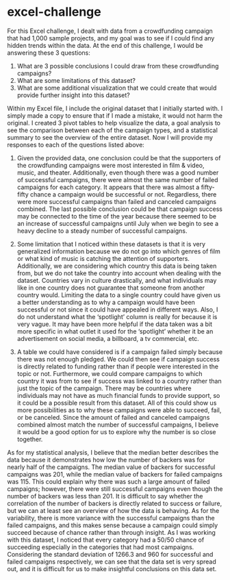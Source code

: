 # excel-challenge
For this Excel challenge, I dealt with data from a crowdfunding campaign that had 1,000 sample projects, and my goal was to see if I could find any hidden trends within the data. At the end of this challenge, I would be answering these 3 questions:

1. What are 3 possible conclusions I could draw from these crowdfunding campaigns?
2. What are some limitations of this dataset?
3. What are some additional visualization that we could create that would provide further insight into this dataset?

 
Within my Excel file, I include the original dataset that I initially started with. I simply made a copy to ensure that if I made a mistake, it would not harm the original. I created 3 pivot tables to help visualize the data, a goal analysis to see the comparison between each of the campaign types, and a statistical summary to see the overview of the entire dataset. Now I will provide my responses to each of the questions listed above:

  1. Given the provided data, one conclusion could be that the supporters of the crowdfunding campaigns were most interested in film & video, music, and theater. Additionally, even though there was a good number of successful campaigns, there were almost the same number of failed campaigns for each category. It appears that there was almost a fifty-fifty chance a campaign would be successful or not. Regardless, there were more successful campaigns than failed and canceled campaigns combined. The last possible conclusion could be that campaign success may be connected to the time of the year because there seemed to be an increase of successful campaigns until July when we begin to see a heavy decline to a steady number of successful campaigns.

  2. Some limitation that I noticed within these datasets is that it is very generalized information because we do not go into which genres of film or what kind of music is catching the attention of supporters. Additionally, we are considering which country this data is being taken from, but we do not take the country into account when dealing with the dataset. Countries vary in culture drastically, and what individuals may like in one country does not guarantee that someone from another country would. Limiting the data to a single country could have given us a better understanding as to why a campaign would have been successful or not since it could have appealed in different ways. Also, I do not understand what the ‘spotlight’ column is really for because it is very vague. It may have been more helpful if the data taken was a bit more specific in what outlet it used for the ‘spotlight’ whether it be an advertisement on social media, a billboard, a tv commercial, etc.

  3. A table we could have considered is if a campaign failed simply because there was not enough pledged. We could then see if campaign success is directly related to funding rather than if people were interested in the topic or not. Furthermore, we could compare campaigns to which country it was from to see if success was linked to a country rather than just the topic of the campaign. There may be countries where individuals may not have as much financial funds to provide support, so it could be a possible result from this dataset. All of this could show us more possibilities as to why these campaigns were able to succeed, fail, or be canceled. Since the amount of failed and canceled campaigns combined almost match the number of successful campaigns, I believe it would be a good option for us to explore why the number is so close together.


As for my statistical analysis, I believe that the median better describes the data because it demonstrates how low the number of backers was for nearly half of the campaigns. The median value of backers for successful campaigns was 201, while the median value of backers for failed campaigns was 115. This could explain why there was such a large amount of failed campaigns; however, there were still successful campaigns even though the number of backers was less than 201. It is difficult to say whether the correlation of the number of backers is directly related to success or failure, but we can at least see an overview of how the data is behaving. As for the variability, there is more variance with the successful campaigns than the failed campaigns, and this makes sense because a campaign could simply succeed because of chance rather than through insight. As I was working with this dataset, I noticed that every category had a 50/50 chance of succeeding especially in the categories that had most campaigns. Considering the standard deviation of 1266.3 and 960 for successful and failed campaigns respectively, we can see that the data set is very spread out, and it is difficult for us to make insightful conclusions on this data set. 
